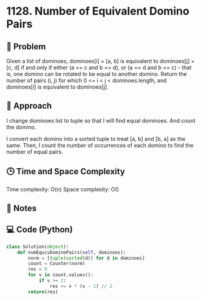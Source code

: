 # 1128. Number of Equivalent Domino Pairs

## 🧠 Problem
Given a list of dominoes, dominoes[i] = [a, b] is equivalent to dominoes[j] = [c, d] if and only if either (a == c and b == d), or (a == d and b == c) - that is, one domino can be rotated to be equal to another domino.
Return the number of pairs (i, j) for which 0 <= i < j < dominoes.length, and dominoes[i] is equivalent to dominoes[j].

## 🧩 Approach
I change dominoes list to tuple so that I will find equal dominoes. And count the domino.

I convert each domino into a sorted tuple to treat [a, b] and [b, a] as the same. Then, I count the number of occurrences of each domino to find the number of equal pairs.
## 🕒 Time and Space Complexity
Time complexity: O(n) 
Space complexity: O() 
## 🤔 Notes

## 💻 Code (Python)
```python
class Solution(object):
    def numEquivDominoPairs(self, dominoes):
        norm = [tuple(sorted(d)) for d in dominoes]  
        count = Counter(norm)
        res = 0
        for v in count.values():
            if v >= 2:
                res += v * (v - 1) // 2
        return(res)
```